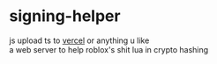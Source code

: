 # signing-helper
js upload ts to [vercel](https://vercel.com) or anything u like<br>
a web server to help roblox's shit lua in crypto hashing
